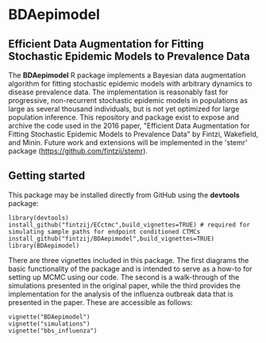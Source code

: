 <!-- README.md is generated from README.Rmd. Please edit that file -->
BDAepimodel
===========

Efficient Data Augmentation for Fitting Stochastic Epidemic Models to Prevalence Data
-------------------------------------------------------------------------------------

The **BDAepimodel** R package implements a Bayesian data augmentation algorithm for fitting stochastic epidemic models with arbitrary dynamics to disease prevalence data. The implementation is reasonably fast for progressive, non-recurrent stochastic epidemic models in populations as large as several thousand individuals, but is not yet optimized for large population inference. This repository and package exist to expose and archive the code used in the 2016 paper, "Efficient Data Augmentation for Fitting Stochastic Epidemic Models to Prevalence Data" by Fintzi, Wakefield, and Minin. Future work and extensions will be implemented in the 'stemr' package (<https://github.com/fintzij/stemr>).

Getting started
---------------

This package may be installed directly from GitHub using the **devtools** package:

    library(devtools)
    install_github("fintzij/ECctmc",build_vignettes=TRUE) # required for simulating sample paths for endpoint conditioned CTMCs
    install_github("fintzij/BDAepimodel",build_vignettes=TRUE) 
    library(BDAepimodel)

There are three vignettes included in this package. The first diagrams the basic functionality of the package and is intended to serve as a how-to for setting up MCMC using our code. The second is a walk-through of the simulations presented in the original paper, while the third provides the implementation for the analysis of the influenza outbreak data that is presented in the paper. These are accessible as follows:

    vignette("BDAepimodel") 
    vignette("simulations")
    vignette("bbs_influenza")
